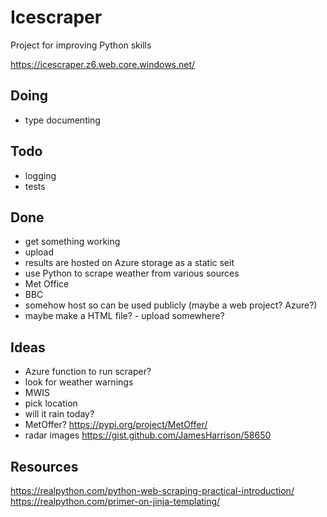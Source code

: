 # Icescraper 
Project for improving Python skills

https://icescraper.z6.web.core.windows.net/


## Doing

* type documenting

## Todo
* logging
* tests

## Done
* get something working
* upload
* results are hosted on Azure storage as a static seit
* use Python to scrape weather from various sources
* Met Office
* BBC
* somehow host so can be used publicly (maybe a web project? Azure?)
* maybe make a HTML file? - upload somewhere?
## Ideas


* Azure function to run scraper?
* look for weather warnings
* MWIS
* pick location
* will it rain today?
* MetOffer? https://pypi.org/project/MetOffer/
* radar images https://gist.github.com/JamesHarrison/58650





## Resources
https://realpython.com/python-web-scraping-practical-introduction/
https://realpython.com/primer-on-jinja-templating/


